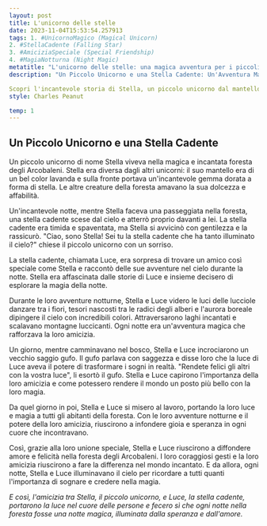 ```yaml
---
layout: post
title: L'unicorno delle stelle
date: 2023-11-04T15:53:54.257913
tags: 1. #UnicornoMagico (Magical Unicorn)
2. #StellaCadente (Falling Star)
3. #AmiciziaSpeciale (Special Friendship)
4. #MagiaNotturna (Night Magic)
metatitle: "L'unicorno delle stelle: una magica avventura per i piccoli lettori"
description: "Un Piccolo Unicorno e una Stella Cadente: Un'Avventura Magica nella Foresta degli Arcobaleni"

Scopri l'incantevole storia di Stella, un piccolo unicorno dal mantello lavanda e una gemma dorata a forma di stella sulla fronte. Un giorno, mentre passeggiava nella foresta, incontra Luce, una timida stella cadente. Insieme, esplorano la magia della notte, scoprendo luci danzanti, tesori nascosti e l'aurora boreale dipingere il cielo. Con il potere della loro amicizia, trasformano i sogni in realtà e portano gioia e speranza a tutti gli abitanti della foresta. Un'emozionante avventura che ricorda l'importanza di sognare e credere nella magia. Unisciti a Stella e Luce per illuminare il cuore delle persone e rendere ogni notte nella foresta una notte magica, piena di amore e speranza.
style: Charles Peanut

temp: 1
---
```

## Un Piccolo Unicorno e una Stella Cadente

Un piccolo unicorno di nome Stella viveva nella magica e incantata foresta degli Arcobaleni. Stella era diversa dagli altri unicorni: il suo mantello era di un bel color lavanda e sulla fronte portava un'incantevole gemma dorata a forma di stella. Le altre creature della foresta amavano la sua dolcezza e affabilità.
 
Un'incantevole notte, mentre Stella faceva una passeggiata nella foresta, una stella cadente scese dal cielo e atterrò proprio davanti a lei. La stella cadente era timida e spaventata, ma Stella si avvicinò con gentilezza e la rassicurò. "Ciao, sono Stella! Sei tu la stella cadente che ha tanto illuminato il cielo?" chiese il piccolo unicorno con un sorriso.

La stella cadente, chiamata Luce, era sorpresa di trovare un amico così speciale come Stella e raccontò delle sue avventure nel cielo durante la notte. Stella era affascinata dalle storie di Luce e insieme decisero di esplorare la magia della notte.

Durante le loro avventure notturne, Stella e Luce videro le luci delle lucciole danzare tra i fiori, tesori nascosti tra le radici degli alberi e l'aurora boreale dipingere il cielo con incredibili colori. Attraversarono laghi incantati e scalavano montagne luccicanti. Ogni notte era un'avventura magica che rafforzava la loro amicizia.

Un giorno, mentre camminavano nel bosco, Stella e Luce incrociarono un vecchio saggio gufo. Il gufo parlava con saggezza e disse loro che la luce di Luce aveva il potere di trasformare i sogni in realtà. "Rendete felici gli altri con la vostra luce", li esortò il gufo. Stella e Luce capirono l'importanza della loro amicizia e come potessero rendere il mondo un posto più bello con la loro magia.

Da quel giorno in poi, Stella e Luce si misero al lavoro, portando la loro luce e magia a tutti gli abitanti della foresta. Con le loro avventure notturne e il potere della loro amicizia, riuscirono a infondere gioia e speranza in ogni cuore che incontravano.

Così, grazie alla loro unione speciale, Stella e Luce riuscirono a diffondere amore e felicità nella foresta degli Arcobaleni. I loro coraggiosi gesti e la loro amicizia riuscirono a fare la differenza nel mondo incantato. E da allora, ogni notte, Stella e Luce illuminavano il cielo per ricordare a tutti quanti l'importanza di sognare e credere nella magia.

_E così, l'amicizia tra Stella, il piccolo unicorno, e Luce, la stella cadente, portarono la luce nel cuore delle persone e fecero sì che ogni notte nella foresta fosse una notte magica, illuminata dalla speranza e dall'amore._

        